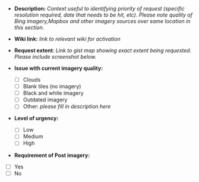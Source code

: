 * **Description:**
	_Context useful to identifying priority of request (specific resolution required, date that needs to be hit, etc). Please note quality of Bing imagery,Mapbox and other imagery sources over same location in this section._

* **Wiki link:** _link to relevant wiki for activation_

* **Request extent**: _Link to gist map showing exact extent being requested. Please include screenshot below._


* **Issue with current imagery quality:**
	- [ ] Clouds
	- [ ] Blank tiles (no imagery)
	- [ ] Black and white imagery
	- [ ] Outdated imagery
	- [ ] Other:   _please fill in description here_

* **Level of urgency:**
	- [ ] Low
	- [ ] Medium
	- [ ] High

* **Requirement of Post imagery:**
 - [ ] Yes
 - [ ] No
